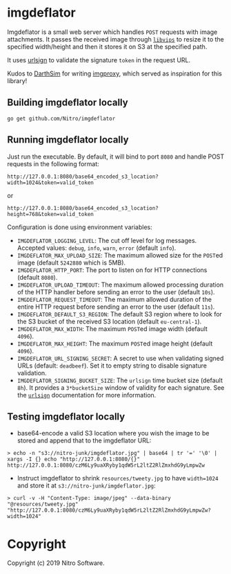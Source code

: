 # imgdeflator

Imgdeflator is a small web server which handles `POST` requests with image attachments. It passes the received image through [`libvips`](https://jcupitt.github.io/libvips/) to resize it to the specified width/height and then it stores it on S3 at the specified path.

It uses [urlsign](https://github.com/Nitro/urlsign) to validate the signature `token` in the request URL.

Kudos to [DarthSim](https://github.com/DarthSim) for writing [imgproxy](https://github.com/DarthSim/imgproxy), which served as inspiration for this library!

## Building imgdeflator locally

```shell
go get github.com/Nitro/imgdeflator
```

## Running imgdeflator locally

Just run the executable. By default, it will bind to port `8080` and handle POST requests in the following format:

```
http://127.0.0.1:8080/base64_encoded_s3_location?width=1024&token=valid_token
```
or
```
http://127.0.0.1:8080/base64_encoded_s3_location?height=768&token=valid_token
```

Configuration is done using environment variables:

- `IMGDEFLATOR_LOGGING_LEVEL`: The cut off level for log messages. Accepted values: `debug`, `info`, `warn`, `error` (default `info`).
- `IMGDEFLATOR_MAX_UPLOAD_SIZE`: The maximum allowed size for the `POST`ed image (default `5242880` which is 5MB).
- `IMGDEFLATOR_HTTP_PORT`: The port to listen on for HTTP connections (default `8080`).
- `IMGDEFLATOR_UPLOAD_TIMEOUT`: The maximum allowed processing duration of the HTTP handler before sending an error to the user (default `10s`).
- `IMGDEFLATOR_REQUEST_TIMEOUT`: The maximum allowed duration of the entire HTTP request before sending an error to the user (default `11s`).
- `IMGDEFLATOR_DEFAULT_S3_REGION`: The default S3 region where to look for the S3 bucket of the received S3 location (default `eu-central-1`).
- `IMGDEFLATOR_MAX_WIDTH`: The maximum `POST`ed image width (default `4096`).
- `IMGDEFLATOR_MAX_HEIGHT`: The maximum `POST`ed image height (default `4096`).
- `IMGDEFLATOR_URL_SIGNING_SECRET`: A secret to use when validating signed URLs (default: `deadbeef`). Set it to empty string to disable signature validation.
- `IMGDEFLATOR_SIGNING_BUCKET_SIZE`: The `urlsign` time bucket size (default `8h`). It provides a `3*bucketSize` window of validity for each signature. See the [`urlsign`](https://github.com/Nitro/urlsign) documentation for more information.

## Testing imgdeflator locally

- base64-encode a valid S3 location where you wish the image to be stored and append that to the imgdeflator URL:

```Shell
> echo -n "s3://nitro-junk/imgdeflator.jpg" | base64 | tr '=' '\0' | xargs -I {} echo "http://127.0.0.1:8080/{}"
http://127.0.0.1:8080/czM6Ly9uaXRyby1qdW5rL2ltZ2RlZmxhdG9yLmpwZw
```

- Instruct imgdeflator to shrink `resources/tweety.jpg` to have `width=1024` and store it at `s3://nitro-junk/imgdeflator.jpg`:

```Shell
> curl -v -H "Content-Type: image/jpeg" --data-binary "@resources/tweety.jpg" "http://127.0.0.1:8080/czM6Ly9uaXRyby1qdW5rL2ltZ2RlZmxhdG9yLmpwZw?width=1024"
```

# Copyright

Copyright (c) 2019 Nitro Software.
